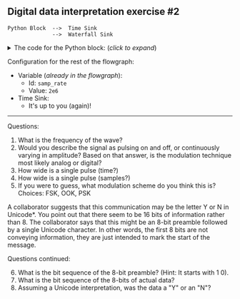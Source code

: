 ## Digital data interpretation exercise #2

```
Python Block  -->  Time Sink
              -->  Waterfall Sink
```

<details><summary>The code for the Python block: (<i>click to expand</i>)</summary>

Note: this code is not meant to be readable. Rather, the goal of this exercise is to explore the mystery signal using the Time Sink, Waterfall sink, etc.

```python3
Name: Mystery Signal 1
Type: No input, output = complex 64

do different carrier freq and symbol length from previous

on off on off on off on off
binary for Y
off off off off off off off off
off off off off off off off off
repeat
TODO
```
</details>

Configuration for the rest of the flowgraph:
- Variable (_already in the flowgraph_):
  - Id: `samp_rate`
  - Value: `2e6`
- Time Sink:
  - It's up to you (again)!

---

Questions:

1. What is the frequency of the wave?
2. Would you describe the signal as pulsing on and off, or continuously varying in amplitude? Based on that answer, is the modulation technique most likely analog or digital?
3. How wide is a single pulse (time?)
4. How wide is a single pulse (samples?)
5. If you were to guess, what modulation scheme do you think this is? Choices: FSK, OOK, PSK

A collaborator suggests that this communication may be the letter Y or N in Unicode*. You point out that there seem to be 16 bits of information rather than 8. The collaborator says that this might be an 8-bit preamble followed by a single Unicode character. In other words, the first 8 bits are not conveying information, they are just intended to mark the start of the message.

Questions continued:

6. What is the bit sequence of the 8-bit preamble? (Hint: It starts with 1 0).
7. What is the bit sequence of the 8-bits of actual data?
8. Assuming a Unicode interpretation, was the data a "Y" or an "N"?
